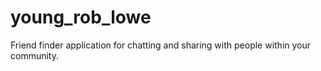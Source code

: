 # young_rob_lowe
Friend finder application for chatting and sharing with people within your community. 
